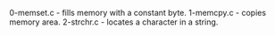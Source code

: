 0-memset.c - fills memory with a constant byte.
1-memcpy.c - copies memory area.
2-strchr.c - locates a character in a string.






